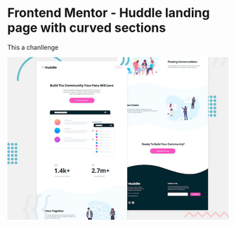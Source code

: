 # Frontend Mentor - Huddle landing page with curved sections
This a chanllenge

![Header/intro section for the Huddle landing page with curved sections](./design/desktop-preview.jpg)








